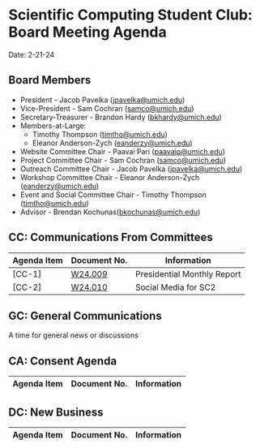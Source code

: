 # Scientific Computing Student Club: Board Meeting Agenda

Date: 2-21-24
## Board Members
- President - Jacob Pavelka (jpavelka@umich.edu)
- Vice-President - Sam Cochran (samco@umich.edu)
- Secretary-Treasurer - Brandon Hardy (bkhardy@umich.edu)
- Members-at-Large:
  - Timothy Thompson (timtho@umich.edu)
  - Eleanor Anderson-Zych (eanderzy@umich.edu)
- Website Committee Chair - Paavai Pari (paavaip@umich.edu)
- Project Committee Chair - Sam Cochran (samco@umich.edu)
- Outreach Committee Chair - Jacob Pavelka (jpavelka@umich.edu)
- Workshop Committee Chair - Eleanor Anderson-Zych (eanderzy@umich.edu)
- Event and Social Committee Chair - Timothy Thompson (timtho@umich.edu)
- Advisor - Brendan Kochunas(bkochunas@umich.edu)
## CC: Communications From Committees
|Agenda Item|Document No.| Information|
|-|-|-|
|[CC-1]|  [W24.009](/memorandums/W24-009.md)|Presidential Monthly Report|
|[CC-2]|  [W24.010](/memorandums/W24-010.md)|Social Media for SC2|

## GC: General Communications
A time for general news or discussions
## CA: Consent Agenda
|Agenda Item|Document No.| Information|
|-|-|-|

## DC: New Business
|Agenda Item|Document No.| Information|
|-|-|-|
